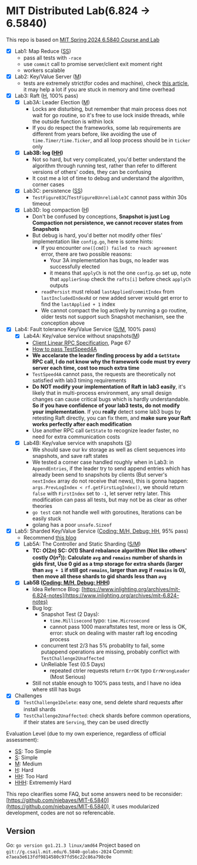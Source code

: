 # MIT Distributed Lab(6.824 $\rightarrow$ 6.5840)

This repo is based on [MIT Spring 2024 6.5840 Course and Lab](https://pdos.csail.mit.edu/6.824/)

- [x] Lab1: Map Reduce (<ins>SS</ins>)
    - pass all tests with `-race`
    - use `commit` call to promise server/client exit moment right
    - workers scalable
- [x] Lab2: Key/Value Server (<ins>M</ins>)
    - tests are extremely strict(for codes and machine), check [this article](https://juejin.cn/post/7332852200937898035), it may help a lot if you are stuck in memory and time overhead
- [x] Lab3: Raft (<ins>H</ins>, 100% pass)
    - [x] Lab3A: Leader Election (<ins>M</ins>)
        - Locks are disturbing, but remember that main process does not wait for go routine, so it's free to use lock inside threads, while the outside function is within lock
        - If you do respect the frameworks, some lab requirements are different from years before, like avoiding the use of `time.Timer/time.Ticker`, and all loop process should be in `ticker` only
    - [x] **Lab3B: log (<ins>HH</ins>)**
        - Not so hard, but very complicated, you'd better understand the algorithm through running test, rather than refer to different versions of others' codes, they can be confusing
        - It cost me a lot of time to debug and understand the algorithm, corner cases
    - [x] Lab3C: persistence (<ins>SS</ins>)
        - `TestFigure83C`/`TestFigure8Unreliable3C` cannot pass within 30s timeout
    - [x] Lab3D: log compaction (<ins>H</ins>)
        - Don't be confused by conceptions, **Snapshot is just Log Compaction not persistence, we cannot recover states from Snapshots**
        - But debug is hard, you'd better not modify other files' implementation like `config.go`, here is some hints:
            - If you encounter `one([cmd]) failed to reach agreement` error, there are two possible reasons:
                - Your 3A implementation has bugs, no leader was successfully elected
                - it means that `applyCh` is not the one `config.go` set up, note that `applierSnap` check the `rafts[i]` before check `applyCh` outputs
            - `readPersist` must reload `lastApplied`/`commitIndex` from `lastIncludedIndexRd` or new added server would get error to find the `lastApplied + 1` index
            - We cannot compact the log actively by running a go routine, older tests not support such Snapshot mechanism, see the conception above
- [x] Lab4: Fault tolerance Key/Value Service (<ins>S/M</ins>, 100% pass)
    - [x] Lab4A: Key/value service without snapshots(<ins>M</ins>)
        - [Client Linear RPC Specification](https://web.stanford.edu/~ouster/cgi-bin/papers/OngaroPhD.pdf), Page 67
        - [How to pass TestSpeed4A](https://github.com/niebayes/MIT-6.5840/tree/no_logging?tab=readme-ov-file#如何通过testspeed3a测试)
        - **We accelarate the leader finding process by add a `GetState` RPC call, I do not know why the framework code must try every server each time, cost too much extra time**
        - `TestSpeed4A` cannot pass, the requests are theoretically not satisfied with lab3 timing requirements
        - **Do NOT modify your implementation of Raft in lab3 easily**, it's likely that in multi-process environment, any small design changes can cause critical bugs which is hardly understandable. **So if you have confidence of your lab3 tests, do not modify your implementation**. If you **really** detect some lab3 bugs by retesting Raft directly, you can fix them, and **make sure your Raft works perfectly after each modification**
        - Use another RPC call `GetState` to recognize leader faster, no need for extra communication costs
    - [x] Lab4B: Key/value service with snapshots (<ins>S</ins>)
        - We should save our kv storage as well as client sequences into snapshots, and save raft states
        - We tested a corner case handled roughly when in Lab3: in `AppendEntries`, if the leader try to send append entries which has already been send to snapshots by clients (But server's `nextIndex` array do not receive that news), this is gonna happen: `args.PrevLogIndex < rf.getFirstLogIndex()`, we should return `false` with `FirstIndex` set to `-1`, let server retry later. This modification can pass all tests, but may not be as clear as other theories
        - `go test` can not handle well with goroutines, Iterations can be easily stuck
        - golang has a poor `unsafe.Sizeof`
- [x] Lab5: Sharded Key/Value Service (<ins>Coding: M/H, Debug: HH</ins>, 95% pass)
    - Recommend [this blog](https://www.cnblogs.com/pxlsdz/p/15685837.html)
    - [x] Lab5A: The Controller and Static Sharding (<ins>S/M</ins>)
        - **TC: $O(2n)$ SC: $O(1)$ Shard rebalance algorithm (Not like others' costly $O(n^2)$): Calculate `avg` and `remains` number of shards in gids first, Use 0 gid as a tmp storage for extra shards (larger than `avg + 1` if still got `remains`, larger than avg if `remains` is 0), then move all these shards to gid shards less than `avg`**
    - [x] **Lab5B (<ins>Coding: M/H, Debug: HHH</ins>)**
        - Idea Refernce Blog: [https://www.inlighting.org/archives/mit-6.824-notes](https://www.inlighting.org/archives/mit-6.824-notes)
        - Bug log:
            - Snapshot Test (2 Days):
                - `time.Millisecond` typo: `time.Microsecond`
                - cannot pass 1000 maxraftstates test, more or less is OK, error: stuck on dealing with master raft log encoding process
            - concurrent test 2/3 has 5% probablity to fail, some putappend operations are missing, probably conflict with `TestChallenge2Unaffected`
            - UnReliable Test (0.5 Days)
                - repeated ctrler requests return `ErrOK` typo `ErrWrongLeader` (Most Serious)
        - Still not stable enough to 100% pass tests, and I have no idea where still has bugs
- [x] Challenges
    - [x] `TestChallenge1Delete`: easy one, send delete shard requests after install shards
    - [x] `TestChallenge2Unaffected`: check shards before common operations, if their states are `Serving`, they can be used directly
 
Evaluation Level (due to my own experience, regardless of official assessment):

- <ins>SS</ins>: Too Simple
- <ins>S</ins>: Simple
- <ins>M</ins>: Medium
- <ins>H</ins>: Hard
- <ins>HH</ins>: Too Hard
- <ins>HHH</ins>: Extrememly Hard

This repo clearifies some FAQ, but some answers need to be reconsider: [https://github.com/niebayes/MIT-6.5840](https://github.com/niebayes/MIT-6.5840), it uses modularized development, codes are not so referencable.

## Version

Go: `go version go1.21.3 linux/amd64`
Project based on `git://g.csail.mit.edu/6.5840-golabs-2024` Commit: `e7aea3e613fdf9814580c97fd56c22c86a798c0e`